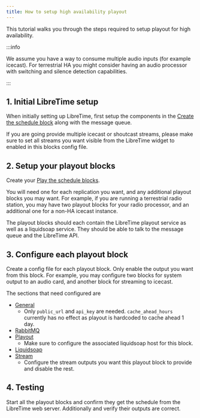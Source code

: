```yaml
---
title: How to setup high availability playout
---
```


This tutorial walks you through the steps required to setup playout for high availability.

:::info

We assume you have a way to consume multiple audio inputs (for example icecast). For terrestrial HA you might consider 
having an audio processor with switching and silence detection capabilities.

:::

## 1. Initial LibreTime setup

When initially setting up LibreTime, first setup the components in
the [Create the schedule block](../../contributor-manual/design/architecture.md#create-the-schedule) along with
the message queue.

If you are going provide multiple icecast or shoutcast streams, please make sure to set all streams you want visible 
from the LibreTime widget to enabled in this blocks config file.

## 2. Setup your playout blocks

Create your [Play the schedule blocks](../../contributor-manual/design/architecture.md#play-the-schedule).

You will need one for each replication you want, and any additional playout blocks you may want. For example, if you
are running a terrestrial radio station, you may have two playout blocks for your radio processor, and an additional
one for a non-HA icecast instance.

The playout blocks should each contain the LibreTime playout service as well as a liquidsoap service. They should be
able to talk to the message queue and the LibreTime API.

## 3. Configure each playout block

Create a config file for each playout block. Only enable the output you want from this block. For example, you may
configure two blocks for system output to an audio card, and another block for streaming to icecast.

The sections that need configured are

- [General](../configuration.md#general) 
  - Only `public_url` and `api_key` are needed. `cache_ahead_hours` currently has
    no effect as playout is hardcoded to cache ahead 1 day.
- [RabbitMQ](../configuration.md#rabbitmq)
- [Playout](../configuration.md#playout) 
  - Make sure to configure the associated liquidsoap host for this block.
- [Liquidsoap](../configuration.md#liquidsoap)
- [Stream](../configuration.md#stream)
  - Configure the stream outputs you want this playout block to provide and disable the rest.

## 4. Testing

Start all the playout blocks and confirm they get the schedule from the LibreTime web server. Additionally and verify 
their outputs are correct.
